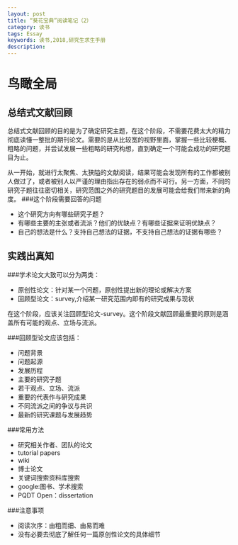 ```yaml
--- 
layout: post
title: “葵花宝典”阅读笔记（2）
category: 读书
tags: Essay
keywords: 读书,2018,研究生求生手册
description: 
--- 
```


# 鸟瞰全局

## 总结式文献回顾
总结式文献回顾的目的是为了确定研究主题，在这个阶段，不需要花费太大的精力彻底读懂一整批的期刊论文。需要的是从比较宽的视野里面，掌握一些比较梗概、粗略的问题，并尝试发展一些粗略的研究构想，直到确定一个可能会成功的研究题目为止。

从一开始，就进行太聚焦、太狭隘的文献阅读，结果可能会发现所有的工作都被别人做过了，或者被别人以严谨的理由指出存在的弱点而不可行。另一方面，不同的研究子题往往密切相关，研究范围之外的研究题目的发展可能会给我们带来新的角度。
###这个阶段需要回答的问题
- 这个研究方向有哪些研究子题？
- 有哪些主要的主张或者流派？他们的优缺点？有哪些证据来证明优缺点？
- 自己的想法是什么？支持自己想法的证据，不支持自己想法的证据有哪些？

## 实践出真知
###学术论文大致可以分为两类：

- 原创性论文：针对某一个问题，原创性提出新的理论或解决方案
- 回顾型论文：survey,介绍某一研究范围内即有的研究成果与现状

在这个阶段，应该关注回顾型论文-survey。这个阶段文献回顾最重要的原则是涵盖所有可能的观点、立场与流派。

###回顾型论文应该包括：

- 问题背景
- 问题起源
- 发展历程
- 主要的研究子题
- 若干观点、立场、流派
- 重要的代表作与研究成果
- 不同流派之间的争议与共识
- 最新的研究课题与发展趋势 

###常用方法

- 研究相关作者、团队的论文
- tutorial papers
- wiki
- 博士论文
- 关键词搜索资料库搜索
- google:图书、学术搜索
- PQDT Open：dissertation

###注意事项

- 阅读次序：由粗而细、由易而难
- 没有必要去彻底了解任何一篇原创性论文的具体细节





